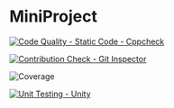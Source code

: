# MiniProject
[![Code Quality - Static Code - Cppcheck](https://github.com/DeepthiReddyGB/MiniProject/actions/workflows/cppcheck.yml/badge.svg)](https://github.com/DeepthiReddyGB/MiniProject/actions/workflows/cppcheck.yml)

[![Contribution Check - Git Inspector](https://github.com/DeepthiReddyGB/MiniProject/actions/workflows/gitinspector.yml/badge.svg)](https://github.com/DeepthiReddyGB/MiniProject/actions/workflows/gitinspector.yml)

![Coverage](https://img.shields.io/badge/Coverage-96.11-brightgreen)

[![Unit Testing - Unity](https://github.com/DeepthiReddyGB/MiniProject/actions/workflows/unity.yml/badge.svg)](https://github.com/DeepthiReddyGB/MiniProject/actions/workflows/unity.yml)

